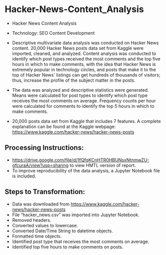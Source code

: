 # Hacker-News-Content_Analysis
- Hacker News Content Analysis

- Technology: SEO Content Development

- Descriptive multivariate data analysis was conducted on Hacker News content. 20,000 Hacker News posts data set from Kaggle were imported, cleaned, and analyzed. Content analysis was conducted to identify which post types received the most comments and the top five hours in which to make comments, with the idea that Hacker News is extremely popular in technology circles, and posts that make it to the top of Hacker News' listings can get hundreds of thousands of visitors; thus, increase the profile of the subject matter in the posts.

- The data was analyzed and descriptive statistics were generated. Means were calculated for post types to identify which post type receives the most comments on average. Frequency counts per hour were calculated for comments to identify the top 5 hours in which to make comments.

- 20,000 posts data set from Kaggle that includes 7 features. A complete explanation can be found at the Kaggle webpage: https://www.kaggle.com/hacker-news/hacker-news-posts

## Processing Instructions:
- https://drive.google.com/file/d/1fQfqKCnHTR0HBUNsxNtnmwZU-gfcuraA/view?usp=sharing to view HMTL version of report.
- To improve reproducibility of the data analysis, a Jupyter Notebook file is included.

## Steps to Transformation:
- Data was downloaded from https://www.kaggle.com/hacker-news/hacker-news-posts
- File “hacker_news.csv” was imported into Jupyter Notebook.
- Removed headers.
- Converted values to lowercase.
- Converted Date/Time String to datetime objects.
- Formatted time objects.
- Identified post type that receives the most comments on average.
- Identified top five hours to make comments on posts.
